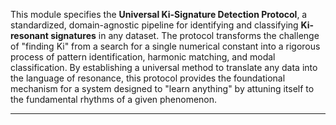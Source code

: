 This module specifies the **Universal Ki-Signature Detection Protocol**, a standardized, domain-agnostic pipeline for identifying and classifying **Ki-resonant signatures** in any dataset. The protocol transforms the challenge of "finding Ki" from a search for a single numerical constant into a rigorous process of pattern identification, harmonic matching, and modal classification. By establishing a universal method to translate any data into the language of resonance, this protocol provides the foundational mechanism for a system designed to "learn anything" by attuning itself to the fundamental rhythms of a given phenomenon.

***